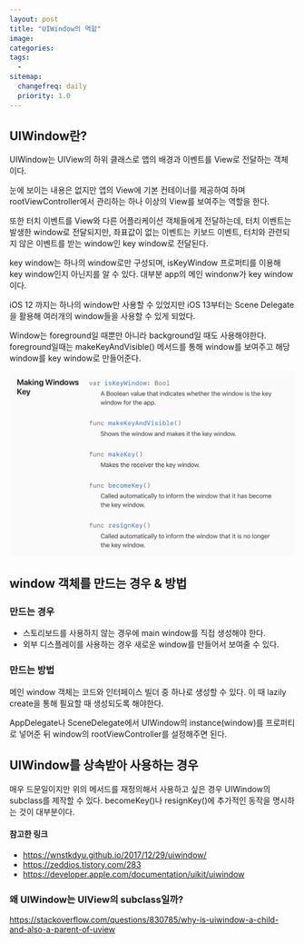 ```yaml
---
layout: post
title: "UIWindow의 역할"
image:
categories: 
tags: 
  - 
sitemap:
  changefreq: daily
  priority: 1.0
---
```


## UIWindow란?

UIWindow는 UIView의 하위 클래스로 앱의 배경과 이벤트를 View로 전달하는 객체이다.

눈에 보이는 내용은 없지만 앱의 View에 기본 컨테이너를 제공하여 하며 rootViewController에서 관리하는 하나 이상의 View를 보여주는 역할을 한다. 

또한 터치 이벤트를 View와 다른 어플리케이션 객체들에게 전달하는데, 터치 이벤트는 발생한 window로 전달되지만, 좌표값이 없는 이벤트는 키보드 이벤트, 터치와 관련되지 않은 이벤트를 받는 window인 key window로 전달된다. 

key window는 하나의 window로만 구성되며, isKeyWindow 프로퍼티를 이용해 key window인지 아닌지를 알 수 있다. 대부분 app의 메인 windonw가 key window이다. 

iOS 12 까지는 하나의 window만 사용할 수 있었지만 iOS 13부터는 Scene Delegate을 활용해 여러개의 window들을 사용할 수 있게 되었다.



Window는 foreground일 때뿐만 아니라 background일 때도 사용해야한다. foreground일때는 makeKeyAndVisible() 메서드를 통해 window를 보여주고 해당 window를 key window로 만들어준다.

![?scode=mtistory2&fname=https%3A%2F%2Fblog.kakaocdn.net%2Fdn%2FGqjjH%2FbtqNF9btI9V%2FOnIOQkbfrEwDZEEu7m80Gk%2Fimg](https://raw.githubusercontent.com/Neph3779/Blog-Image/forUpload/img/20210704150620.png)



## window 객체를 만드는 경우 & 방법

### 만드는 경우

- 스토리보드를 사용하지 않는 경우에 main window를 직접 생성해야 한다.
- 외부 디스플레이를 사용하는 경우 새로운 window를 만들어서 보여줄 수 있다.



### 만드는 방법

메인 window 객체는 코드와 인터페이스 빌더 중 하나로 생성할 수 있다. 이 때 lazily create을 통해 필요할 때 생성되도록 해야한다. 

AppDelegate나 SceneDelegate에서 UIWindow의 instance(window)를 프로퍼티로 넣어준 뒤 window의 rootViewController를 설정해주면 된다.



## UIWindow를 상속받아 사용하는 경우

매우 드문일이지만 위의 메서드를 재정의해서 사용하고 싶은 경우 UIWindow의 subclass를 제작할 수 있다. becomeKey()나 resignKey()에 추가적인 동작을 명시하는 것이 대부분이다.



#### 참고한 링크

- https://wnstkdyu.github.io/2017/12/29/uiwindow/
- https://zeddios.tistory.com/283
- https://developer.apple.com/documentation/uikit/uiwindow



### 왜 UIWindow는 UIView의 subclass일까?

https://stackoverflow.com/questions/830785/why-is-uiwindow-a-child-and-also-a-parent-of-uview

